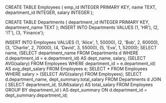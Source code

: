 CREATE TABLE Employees (
    emp_id INTEGER PRIMARY KEY,
    name TEXT,
    department_id INTEGER,
    salary INTEGER
);

CREATE TABLE Departments (
    department_id INTEGER PRIMARY KEY,
    department_name TEXT
);
INSERT INTO Departments VALUES (1, 'HR'), (2, 'IT'), (3, 'Finance');

INSERT INTO Employees VALUES 
(1, 'Alice', 1, 50000),
(2, 'Bob', 2, 60000),
(3, 'Charlie', 2, 70000),
(4, 'David', 3, 55000),
(5, 'Eva', 1, 52000);
SELECT 
    name,
    (SELECT department_name FROM Departments d WHERE d.department_id = e.department_id) AS dept_name,
    salary,
    (SELECT AVG(salary) FROM Employees WHERE department_id = e.department_id) AS avg_dept_salary
FROM Employees e;
SELECT *
FROM Employees
WHERE salary > (SELECT AVG(salary) FROM Employees);
SELECT d.department_name, dept_summary.total_salary
FROM Departments d
JOIN (
    SELECT department_id, SUM(salary) AS total_salary
    FROM Employees
    GROUP BY department_id
) AS dept_summary
ON d.department_id = dept_summary.department_id;

